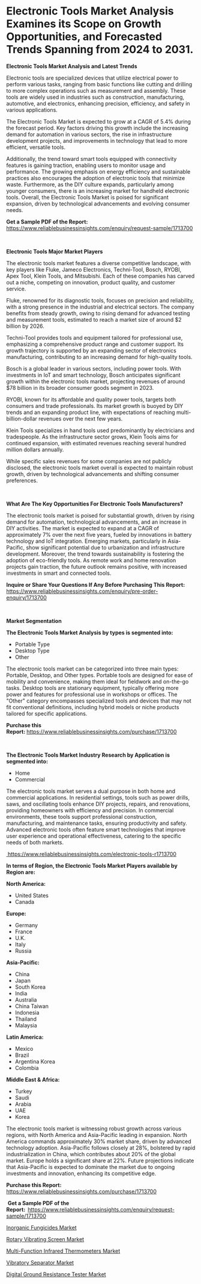 <p><h1>Electronic Tools Market Analysis Examines its Scope on Growth Opportunities, and Forecasted Trends Spanning from 2024 to 2031.</h1></p><p><strong>Electronic Tools Market Analysis and Latest Trends</strong></p>
<p><p>Electronic tools are specialized devices that utilize electrical power to perform various tasks, ranging from basic functions like cutting and drilling to more complex operations such as measurement and assembly. These tools are widely used in industries such as construction, manufacturing, automotive, and electronics, enhancing precision, efficiency, and safety in various applications.</p><p>The Electronic Tools Market is expected to grow at a CAGR of 5.4% during the forecast period. Key factors driving this growth include the increasing demand for automation in various sectors, the rise in infrastructure development projects, and improvements in technology that lead to more efficient, versatile tools. </p><p>Additionally, the trend toward smart tools equipped with connectivity features is gaining traction, enabling users to monitor usage and performance. The growing emphasis on energy efficiency and sustainable practices also encourages the adoption of electronic tools that minimize waste. Furthermore, as the DIY culture expands, particularly among younger consumers, there is an increasing market for handheld electronic tools. Overall, the Electronic Tools Market is poised for significant expansion, driven by technological advancements and evolving consumer needs.</p></p>
<p><strong>Get a Sample PDF of the Report:&nbsp;</strong> <a href="https://www.reliablebusinessinsights.com/enquiry/request-sample/1713700?utm_campaign=904&utm_medium=2&utm_source=Github&utm_content=ia&utm_term=22102024&utm_id=electronic-tools">https://www.reliablebusinessinsights.com/enquiry/request-sample/1713700</a></p>
<p>&nbsp;</p>
<p><strong>Electronic Tools Major Market Players</strong></p>
<p><p>The electronic tools market features a diverse competitive landscape, with key players like Fluke, Jameco Electronics, Techni-Tool, Bosch, RYOBI, Apex Tool, Klein Tools, and Mitsubishi. Each of these companies has carved out a niche, competing on innovation, product quality, and customer service.</p><p>Fluke, renowned for its diagnostic tools, focuses on precision and reliability, with a strong presence in the industrial and electrical sectors. The company benefits from steady growth, owing to rising demand for advanced testing and measurement tools, estimated to reach a market size of around $2 billion by 2026.</p><p>Techni-Tool provides tools and equipment tailored for professional use, emphasizing a comprehensive product range and customer support. Its growth trajectory is supported by an expanding sector of electronics manufacturing, contributing to an increasing demand for high-quality tools.</p><p>Bosch is a global leader in various sectors, including power tools. With investments in IoT and smart technology, Bosch anticipates significant growth within the electronic tools market, projecting revenues of around $78 billion in its broader consumer goods segment in 2023.</p><p>RYOBI, known for its affordable and quality power tools, targets both consumers and trade professionals. Its market growth is buoyed by DIY trends and an expanding product line, with expectations of reaching multi-billion-dollar revenues over the next few years.</p><p>Klein Tools specializes in hand tools used predominantly by electricians and tradespeople. As the infrastructure sector grows, Klein Tools aims for continued expansion, with estimated revenues reaching several hundred million dollars annually.</p><p>While specific sales revenues for some companies are not publicly disclosed, the electronic tools market overall is expected to maintain robust growth, driven by technological advancements and shifting consumer preferences.</p></p>
<p>&nbsp;</p>
<p><strong>What Are The Key Opportunities For Electronic Tools Manufacturers?</strong></p>
<p><p>The electronic tools market is poised for substantial growth, driven by rising demand for automation, technological advancements, and an increase in DIY activities. The market is expected to expand at a CAGR of approximately 7% over the next five years, fueled by innovations in battery technology and IoT integration. Emerging markets, particularly in Asia-Pacific, show significant potential due to urbanization and infrastructure development. Moreover, the trend towards sustainability is fostering the adoption of eco-friendly tools. As remote work and home renovation projects gain traction, the future outlook remains positive, with increased investments in smart and connected tools.</p></p>
<p><strong>Inquire or Share Your Questions If Any Before Purchasing This Report:</strong> <a href="https://www.reliablebusinessinsights.com/enquiry/pre-order-enquiry/1713700?utm_campaign=904&utm_medium=2&utm_source=Github&utm_content=ia&utm_term=22102024&utm_id=electronic-tools">https://www.reliablebusinessinsights.com/enquiry/pre-order-enquiry/1713700</a></p>
<p>&nbsp;</p>
<p><strong>Market Segmentation</strong></p>
<p><strong>The Electronic Tools Market Analysis by types is segmented into:</strong></p>
<p><ul><li>Portable Type</li><li>Desktop Type</li><li>Other</li></ul></p>
<p><p>The electronic tools market can be categorized into three main types: Portable, Desktop, and Other types. Portable tools are designed for ease of mobility and convenience, making them ideal for fieldwork and on-the-go tasks. Desktop tools are stationary equipment, typically offering more power and features for professional use in workshops or offices. The "Other" category encompasses specialized tools and devices that may not fit conventional definitions, including hybrid models or niche products tailored for specific applications.</p></p>
<p><strong>Purchase this Report:&nbsp;</strong><a href="https://www.reliablebusinessinsights.com/purchase/1713700?utm_campaign=904&utm_medium=2&utm_source=Github&utm_content=ia&utm_term=22102024&utm_id=electronic-tools">https://www.reliablebusinessinsights.com/purchase/1713700</a></p>
<p>&nbsp;</p>
<p><strong>The Electronic Tools Market Industry Research by Application is segmented into:</strong></p>
<p><ul><li>Home</li><li>Commercial</li></ul></p>
<p><p>The electronic tools market serves a dual purpose in both home and commercial applications. In residential settings, tools such as power drills, saws, and oscillating tools enhance DIY projects, repairs, and renovations, providing homeowners with efficiency and precision. In commercial environments, these tools support professional construction, manufacturing, and maintenance tasks, ensuring productivity and safety. Advanced electronic tools often feature smart technologies that improve user experience and operational effectiveness, catering to the specific needs of both markets.</p></p>
<p><a href="https://www.reliablebusinessinsights.com/electronic-tools-r1713700?utm_campaign=904&utm_medium=2&utm_source=Github&utm_content=ia&utm_term=22102024&utm_id=electronic-tools">&nbsp;https://www.reliablebusinessinsights.com/electronic-tools-r1713700</a></p>
<p><strong>In terms of Region, the Electronic Tools Market Players available by Region are:</strong></p>
<p>
    <p> <strong> North America: </strong>
        <ul>
            <li>United States</li>
            <li>Canada</li>
        </ul>
        </p> 
    <p> <strong> Europe: </strong>
        <ul>
            <li>Germany</li>
            <li>France</li>
            <li>U.K.</li>
            <li>Italy</li>
            <li>Russia</li>
        </ul>
        </p> 
    <p> <strong> Asia-Pacific: </strong>
        <ul>
            <li>China</li>
            <li>Japan</li>
            <li>South Korea</li>
            <li>India</li>
            <li>Australia</li>
            <li>China Taiwan</li>
            <li>Indonesia</li>
            <li>Thailand</li>
            <li>Malaysia</li>
        </ul>
        </p> 
    <p> <strong> Latin America: </strong>
        <ul>
            <li>Mexico</li>
            <li>Brazil</li>
            <li>Argentina Korea</li>
            <li>Colombia</li>
        </ul>
        </p> 
    <p> <strong> Middle East & Africa: </strong>
        <ul>
            <li>Turkey</li>
            <li>Saudi</li>
            <li>Arabia</li>
            <li>UAE</li>
            <li>Korea</li>
        </ul>
    </p>
    </p>
<p><p>The electronic tools market is witnessing robust growth across various regions, with North America and Asia-Pacific leading in expansion. North America commands approximately 30% market share, driven by advanced technology adoption. Asia-Pacific follows closely at 28%, bolstered by rapid industrialization in China, which contributes about 20% of the global market. Europe holds a significant share at 22%. Future projections indicate that Asia-Pacific is expected to dominate the market due to ongoing investments and innovation, enhancing its competitive edge.</p></p>
<p><strong>Purchase this Report: </strong><a href="https://www.reliablebusinessinsights.com/purchase/1713700?utm_campaign=904&utm_medium=2&utm_source=Github&utm_content=ia&utm_term=22102024&utm_id=electronic-tools">https://www.reliablebusinessinsights.com/purchase/1713700</a></p>
<p>&nbsp;<strong>Get a Sample PDF of the Report:&nbsp;&nbsp;</strong><a href="https://www.reliablebusinessinsights.com/enquiry/request-sample/1713700?utm_campaign=904&utm_medium=2&utm_source=Github&utm_content=ia&utm_term=22102024&utm_id=electronic-tools">https://www.reliablebusinessinsights.com/enquiry/request-sample/1713700</a></p>
<p><strong></strong></p>
<p><p><a href="https://www.linkedin.com/pulse/evolution-inorganic-fungicides-market-key-shifts-from-1yrdc?utm_campaign=904&utm_medium=2&utm_source=Github&utm_content=ia&utm_term=22102024&utm_id=electronic-tools">Inorganic Fungicides Market</a></p><p><a href="https://issuu.com/reportprime-2/docs/rotary-vibrating-screen-market-size_bb0f082c6847c4?utm_campaign=904&utm_medium=2&utm_source=Github&utm_content=ia&utm_term=22102024&utm_id=electronic-tools">Rotary Vibrating Screen Market</a></p><p><a href="https://github.com/cydskenna/Market-Research-Report-List-1/blob/main/multi-function-infrared-thermometers-market.md?utm_campaign=904&utm_medium=2&utm_source=Github&utm_content=ia&utm_term=22102024&utm_id=electronic-tools">Multi-Function Infrared Thermometers Market</a></p><p><a href="https://issuu.com/reportprime-2/docs/vibratory-separator-market-size-203_aa10099b7e2a49?utm_campaign=904&utm_medium=2&utm_source=Github&utm_content=ia&utm_term=22102024&utm_id=electronic-tools">Vibratory Separator Market</a></p><p><a href="https://github.com/kathlinesadup/Market-Research-Report-List-1/blob/main/digital-ground-resistance-tester-market.md?utm_campaign=904&utm_medium=2&utm_source=Github&utm_content=ia&utm_term=22102024&utm_id=electronic-tools">Digital Ground Resistance Tester Market</a></p></p>
